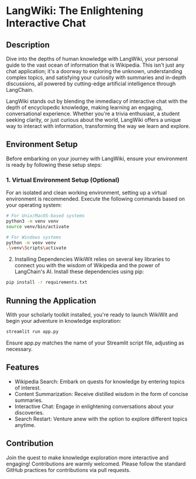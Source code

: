 
# LangWiki: The Enlightening Interactive Chat

## Description

Dive into the depths of human knowledge with LangWiki, your personal guide to the vast ocean of information that is Wikipedia. This isn't just any chat application; it's a doorway to exploring the unknown, understanding complex topics, and satisfying your curiosity with summaries and in-depth discussions, all powered by cutting-edge artificial intelligence through LangChain.

LangWiki stands out by blending the immediacy of interactive chat with the depth of encyclopedic knowledge, making learning an engaging, conversational experience. Whether you're a trivia enthusiast, a student seeking clarity, or just curious about the world, LangWiki offers a unique way to interact with information, transforming the way we learn and explore.

## Environment Setup

Before embarking on your journey with LangWiki, ensure your environment is ready by following these setup steps:

### 1. Virtual Environment Setup (Optional)

For an isolated and clean working environment, setting up a virtual environment is recommended. Execute the following commands based on your operating system:

```bash
# For Unix/MacOS-based systems
python3 -m venv venv
source venv/bin/activate
```
```bash
# For Windows systems
python -m venv venv
.\venv\Scripts\activate
```
2. Installing Dependencies
WikiWit relies on several key libraries to connect you with the wisdom of Wikipedia and the power of LangChain's AI. Install these dependencies using pip:

```bash
pip install -r requirements.txt
```
## Running the Application
With your scholarly toolkit installed, you're ready to launch WikiWit and begin your adventure in knowledge exploration:

```bash
streamlit run app.py
```
Ensure app.py matches the name of your Streamlit script file, adjusting as necessary.

## Features
- Wikipedia Search: Embark on quests for knowledge by entering topics of interest.
- Content Summarization: Receive distilled wisdom in the form of concise summaries.
- Interactive Chat: Engage in enlightening conversations about your discoveries.
- Search Restart: Venture anew with the option to explore different topics anytime.

 
## Contribution
Join the quest to make knowledge exploration more interactive and engaging! Contributions are warmly welcomed. Please follow the standard GitHub practices for contributions via pull requests.







